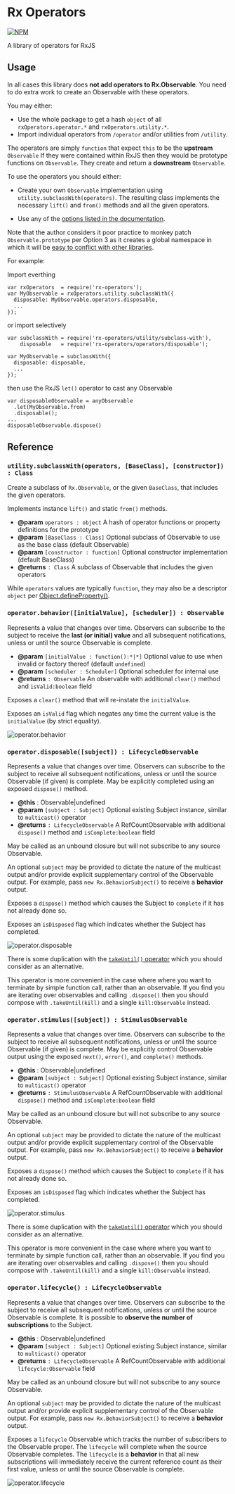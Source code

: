 # Rx Operators

[![NPM](https://nodei.co/npm/rx-operators.png)](http://github.com/bholloway/rx-operators)

A library of operators for RxJS

## Usage

In all cases this library does **not add operators to Rx.Observable**. You need to do extra work to create an Observable with these operators.

You may either:
 * Use the whole package to get a hash `object` of all `rxOperators.operator.*` and `rxOperators.utility.*`.
 * Import individual operators from `/operator` and/or utilities from `/utility`.

The operators are simply `function` that expect `this` to be the **upstream** `Observable` If they were contained within RxJS then they would be prototype functions on `Observable`. They create and return a **downstream** `Observable`.

To use the operators you should either:

 * Create your own `Observable` implementation using `utility.subclassWith(operators)`.  The resulting class implements the necessary `lift()` and `from()` methods and all the given operators.

 * Use any of the [options listed in the documentation](https://github.com/ReactiveX/RxJS/blob/master/doc/operator-creation.md#adding-the-operator-to-observable).

Note that the author considers it poor practice to monkey patch `Observable.prototype` per Option 3 as it creates a global namespace in which it will be [easy to conflict with other libraries](https://github.com/ReactiveX/RxJS/issues/1207#issue-127133307).

For example:

Import everthing
```
var rxOperators  = require('rx-operators');
var MyObservable = rxOperators.utility.subclassWith({
  disposable: MyObservable.operators.disposable,
  ...
});
```

or import selectively
```
var subclassWith = require('rx-operators/utility/subclass-with'),
    disposable   = require('rx-operators/operators/disposable');
	
var MyObservable = subclassWith({
  disposable: disposable,
  ...
});
```

then use the RxJS `let()` operator to cast any Observable
```
var disposableObservable = anyObservable
  .let(MyObservable.from)
  .disposable();
...
disposableObservable.dispose()
```

## Reference

### `utility.subclassWith(operators, [BaseClass], [constructor]) : Class`

Create a subclass of `Rx.Observable`, or the given `BaseClass`, that includes the given operators.

Implements instance `lift()` and static `from()` methods.

* **@param** `operators : object` A hash of operator functions or property definitions for the prototype
* **@param** `[BaseClass : Class]` Optional subclass of Observable to use as the base class (default Observable)
* **@param** `[constructor : function]` Optional constructor implementation (default BaseClass)
* **@returns** `: Class` A subclass of Observable that includes the given operators

While `operators` values are typically `function`, they may also be a descriptor `object` per [Object.defineProperty()](https://developer.mozilla.org/en/docs/Web/JavaScript/Reference/Global_Objects/Object/defineProperty).

### `operator.behavior([initialValue], [scheduler]) : Observable`

Represents a value that changes over time. Observers can subscribe to the subject to receive the **last (or initial) value** and all subsequent notifications, unless or until the source Observable is complete.

* **@param** `[initialValue : function():*|*]` Optional value to use when invalid or factory thereof (default `undefined`)
* **@param** `[scheduler : Scheduler]` Optional scheduler for internal use
* **@returns** `: Observable` An observable with additional `clear()` method and `isValid:boolean` field

Exposes a `clear()` method that will re-instate the `initialValue`.

Exposes an `isValid` flag which negates any time the current value is the `initialValue` (by strict equality).

![operator.behavior](operator/behavior.png)

### `operator.disposable([subject]) : LifecycleObservable`

Represents a value that changes over time. Observers can subscribe to the subject to receive all subsequent notifications, unless or until the source Observable (if given) is complete. May be explicitly completed using an exposed `dispose()` method.

* **@this** : Observable|undefined
* **@param** `[subject : Subject]` Optional existing Subject instance, similar to `multicast()` operator
* **@returns** `: LifecycleObservable` A RefCountObservable with additional `dispose()` method and `isComplete:boolean` field

May be called as an unbound closure but will not subscribe to any source Observable.

An optional `subject` may be provided to dictate the nature of the multicast output and/or provide explicit supplementary control of the Observable output. For example, pass `new Rx.BehaviorSubject()` to receive a **behavior** output.

Exposes a `dispose()` method which causes the Subject to `complete` if it has not already done so.

Exposes an `isDisposed` flag which indicates whether the Subject has completed.

![operator.disposable](operator/disposable.png)

There is some duplication with the [`takeUntil()` operator](http://reactivex.io/documentation/operators/takeuntil.html) which you should consider as an alternative.

This operator is more convenient in the case where where you want to terminate by simple function call, rather than an observable. If you find you are iterating over observables and calling `.dispose()` then you should compose with `.takeUntil(kill)` and a single `kill:Observable` instead.

### `operator.stimulus([subject]) : StimulusObservable`

Represents a value that changes over time. Observers can subscribe to the subject to receive all subsequent notifications, unless or until the source Observable (if given) is complete. May be explicitly control Observable output using the exposed `next()`, `error()`, and `complete()` methods.

* **@this** : Observable|undefined
* **@param** `[subject : Subject]` Optional existing Subject instance, similar to `multicast()` operator
* **@returns** `: StimulusObservable` A RefCountObservable with additional `dispose()` method and `isComplete:boolean` field

May be called as an unbound closure but will not subscribe to any source Observable.

An optional `subject` may be provided to dictate the nature of the multicast output and/or provide explicit supplementary control of the Observable output. For example, pass `new Rx.BehaviorSubject()` to receive a  **behavior** output.

Exposes a `dispose()` method which causes the Subject to `complete` if it has not already done so.

Exposes an `isDisposed` flag which indicates whether the Subject has completed.

![operator.stimulus](operator/stimulus.png)

There is some duplication with the [`takeUntil()` operator](http://reactivex.io/documentation/operators/takeuntil.html) which you should consider as an alternative.

This operator is more convenient in the case where where you want to terminate by simple function call, rather than an observable. If you find you are iterating over observables and calling `.dispose()` then you should compose with `.takeUntil(kill)` and a single `kill:Observable` instead.

### `operator.lifecycle() : LifecycleObservable`

Represents a value that changes over time. Observers can subscribe to the subject to receive all subsequent notifications, unless or until the source Observable is complete. It is possible to **observe the number of subscriptions** to the Subject.

* **@this** : Observable|undefined
* **@param** `[subject : Subject]` Optional existing Subject instance, similar to `multicast()` operator
* **@returns** `: LifecycleObservable` A RefCountObservable with additional `lifecycle:Observable` field

May be called as an unbound closure but will not subscribe to any source Observable.

An optional `subject` may be provided to dictate the nature of the multicast output and/or provide explicit supplementary control of the Observable output. For example, pass `new Rx.BehaviorSubject()` to receive a **behavior** output.

Exposes a `lifecycle` Observable which tracks the number of subscribers to the Observable proper. The `lifecycle` will complete when the source Observable completes. The `lifecycle` is a **behavior** in that all new subscriptions will immediately receive the current reference count as their first value, unless or until the source Observable is complete.

![operator.lifecycle](operator/lifecycle.png)